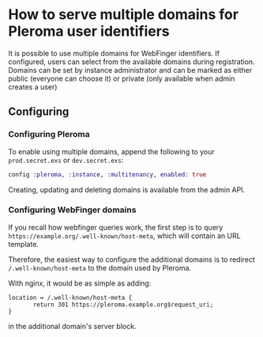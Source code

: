 # How to serve multiple domains for Pleroma user identifiers

It is possible to use multiple domains for WebFinger identifiers. If configured, users can select from the available domains during registration. Domains can be set by instance administrator and can be marked as either public (everyone can choose it) or private (only available when admin creates a user)

## Configuring

### Configuring Pleroma

To enable using multiple domains, append the following to your `prod.secret.exs` or `dev.secret.exs`:
```elixir
config :pleroma, :instance, :multitenancy, enabled: true
```

Creating, updating and deleting domains is available from the admin API.

### Configuring WebFinger domains

If you recall how webfinger queries work, the first step is to query `https://example.org/.well-known/host-meta`, which will contain an URL template.

Therefore, the easiest way to configure the additional domains is to redirect `/.well-known/host-meta` to the domain used by Pleroma.

With nginx, it would be as simple as adding:

```nginx
location = /.well-known/host-meta {
       return 301 https://pleroma.example.org$request_uri;
}
```

in the additional domain's server block.
